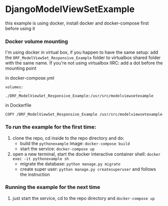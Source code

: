 # DjangoModelViewSetExample
this example is using docker, install docker and docker-compose first before using it

### Docker volume mounting
I'm using docker in virtual box, if you happen to have the same setup: add the `DRF_ModelViewSet_Responsive_Example` folder to virtualbox shared folder with the same name. If you're not using virtualbox IIRC: add a dot before the mounting point 

in docker-compose.yml
```
volumes:
      - ./DRF_ModelViewSet_Responsive_Example:/usr/src/modelviewsetexample
```
in Dockerfile 
```
COPY /DRF_ModelViewSet_Responsive_Example /usr/src/modelviewsetexample
```

### To run the example for the first time: 
1. clone the repo, cd inside to the repo directory and do:  
      - build the `pythonexample` image: `docker-compose build`
      - start the service: `docker-compose up`
2. open a new terminal, start the docker interactive container shell: `docker exec -it pythonexample sh`
      - migrate the database: `python manage.py migrate`
      - create super user: `python manage.py createsuperuser` and follows the instruction


### Running the example for the next time
1. just start the service, cd to the repo directory and `docker-compose up`
